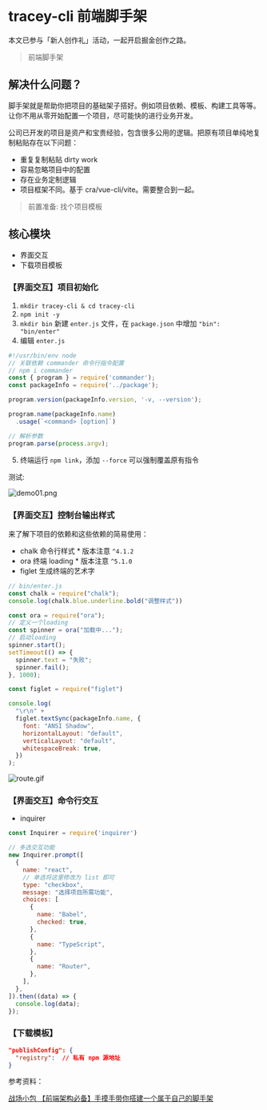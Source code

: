 # tracey-cli 前端脚手架

本文已参与「新人创作礼」活动，一起开启掘金创作之路。

> 前端脚手架

## 解决什么问题？

脚手架就是帮助你把项目的基础架子搭好。例如项目依赖、模板、构建工具等等。让你不用从零开始配置一个项目，尽可能快的进行业务开发。

公司已开发的项目是资产和宝贵经验，包含很多公用的逻辑。把原有项目单纯地复制粘贴存在以下问题：
- 重复复制粘贴 dirty work
- 容易忽略项目中的配置
- 存在业务定制逻辑
- 项目框架不同。基于 cra/vue-cli/vite。需要整合到一起。

> 前置准备: 找个项目模板

## 核心模块
- 界面交互
- 下载项目模板

### 【界面交互】项目初始化

1. `mkdir tracey-cli & cd tracey-cli`
2. `npm init -y`
3. `mkdir bin` 新建 `enter.js` 文件，在 `package.json` 中增加 `"bin": "bin/enter"`
4. 编辑 `enter.js`

```js
#!/usr/bin/env node
// 关联依赖 commander 命令行指令配置
// npm i commander 
const { program } = require('commander');
const packageInfo = require('../package');

program.version(packageInfo.version, '-v, --version');

program.name(packageInfo.name)
  .usage(`<command> [option]`)

// 解析参数
program.parse(process.argv);
```

5. 终端运行 `npm link`，添加 `--force` 可以强制覆盖原有指令

测试:

![demo01.png](https://p1-juejin.byteimg.com/tos-cn-i-k3u1fbpfcp/50a49d791f5d439a9efdd840519f0471~tplv-k3u1fbpfcp-watermark.image?)



### 【界面交互】控制台输出样式
来了解下项目的依赖和这些依赖的简易使用：

- chalk 命令行样式 * 版本注意 `^4.1.2`
- ora 终端 loading * 版本注意 `^5.1.0`
- figlet 生成终端的艺术字

```js
// bin/enter.js
const chalk = require("chalk");
console.log(chalk.blue.underline.bold("调整样式"))

const ora = require("ora");
// 定义一个loading
const spinner = ora("加载中...");
// 启动loading
spinner.start();
setTimeout(() => {
  spinner.text = "失败";
  spinner.fail();
}, 1000);

const figlet = require("figlet")

console.log(
  "\r\n" +
  figlet.textSync(packageInfo.name, {
    font: "ANSI Shadow",
    horizontalLayout: "default",
    verticalLayout: "default",
    whitespaceBreak: true,
  })
);
```

![route.gif](https://p9-juejin.byteimg.com/tos-cn-i-k3u1fbpfcp/f47adc955e3244199601b726d72877ee~tplv-k3u1fbpfcp-watermark.image?)

### 【界面交互】命令行交互
- inquirer 

```js
const Inquirer = require('inquirer')

// 多选交互功能
new Inquirer.prompt([
  {
    name: "react",
    // 单选将这里修改为 list 即可
    type: "checkbox",
    message: "选择项目所需功能",
    choices: [
      {
        name: "Babel",
        checked: true,
      },
      {
        name: "TypeScript",
      },
      {
        name: "Router",
      },
    ],
  },
]).then((data) => {
  console.log(data);
});
```

### 【下载模板】


```json
"publishConfig": {
  "registry":  // 私有 npm 源地址
}
```

参考资料：

[战场小包 【前端架构必备】手摸手带你搭建一个属于自己的脚手架](https://juejin.cn/post/7077717940941881358)
